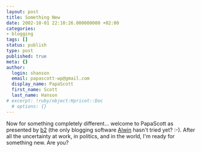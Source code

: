 ```yaml
---
layout: post
title: Something New
date: 2002-10-01 22:10:26.000000000 +02:00
categories:
- blogging
tags: []
status: publish
type: post
published: true
meta: {}
author:
  login: shanson
  email: papascott-wp@gmail.com
  display_name: PapaScott
  first_name: Scott
  last_name: Hanson
# excerpt: !ruby/object:Hpricot::Doc
  # options: {}
---
```

<p>Now for something completely different... welcome to PapaScott as presented by <a href="http://www.cafelog.com/">b2</a> (the only blogging software <a href="http://www.vfth.com">Alwin</a> hasn't tried yet? :-). After all the uncertainty at work, in politics, and in the world, I'm ready for something new. Are you?</p>
